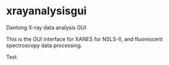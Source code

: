 xrayanalysisgui
===============

Dantong
X-ray data analysis GUI

This is the GUI interface for XANES for NSLS-II, and fluorescent spectroscopy data processing. 

Test

